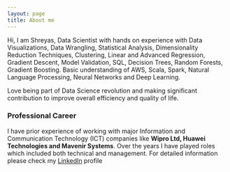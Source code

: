 ```yaml
---
layout: page
title: About me
---
```


Hi, I am Shreyas, Data Scientist with hands on experience with Data Visualizations, Data Wrangling, Statistical Analysis, Dimensionality Reduction Techniques, Clustering, Linear and Advanced Regression, Gradient Descent, Model Validation, SQL, Decision Trees, Random Forests, Gradient Boosting.
Basic understanding of AWS, Scala, Spark, Natural Language Processing, Neural Networks and Deep Learning.

Love being part of Data Science revolution and making significant contribution to improve overall efficiency and quality of life.

### Professional Career

I have prior experience of working with major Information and Communication Technology (ICT) companies like **Wipro Ltd, Huawei Technologies and Mavenir Systems**. Over the years I have played roles which included both technical and management. For detailed information please check my [LinkedIn](https://www.linkedin.com/in/shreyasjothish) profile
